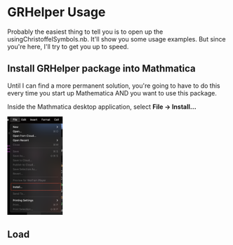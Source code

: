 # GRHelper Usage

Probably the easiest thing to tell you is to open up the usingChristoffelSymbols.nb. It'll show you some usage examples. But since you're here, I'll try to get you up to speed.

## Install GRHelper package into Mathmatica

Until I can find a more permanent solution, you're going to have to do this every time you start up Mathematica AND you want to use this package.

Inside the Mathmatica desktop application, select  **File -> Install...**

<img src="images/File-Install.png" width=25%>




## Load 